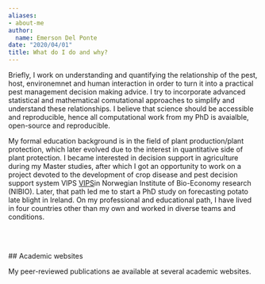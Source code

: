 ```yaml
---
aliases:
- about-me
author:
  name: Emerson Del Ponte
date: "2020/04/01"
title: What do I do and why?
---
```

<link rel="stylesheet" href="https://cdn.rawgit.com/jpswalsh/academicons/master/css/academicons.min.css">

<style>
a.tooltip {
    position: relative;
}

a.tooltip span {
    display: none;    
}

a.tooltip:hover span, a.tooltip:focus span {
    display:block;
    position:absolute;
    top:1em;
    left:1.5em;
    padding: 0.2em 0.6em;
    border:1px solid #996633;
    background-color:#FFFF66;
    color:#000;
}
</style>

<link rel="stylesheet" href="/font-awesome/css/all.css">
Briefly, I work on understanding and quantifying the relationship of the pest, host, environemnet and human interaction in order to turn it into a practical pest management decision making advice. 
I try to incorporate advanced statistical and mathematical comutational approaches to simplify and understand these relationships. I believe that science should be accessible and reproducible, hence all computational work from my PhD is avaialble, open-source and reproducible. 

My formal education background is in the field of plant production/plant protection, which later evolved due to the interest in quantitative side of plant protection. I became interested in decision support in agriculture during my Master studies, after which I got an opportunity to work on a project devoted to the development of crop disease and pest decision support system VIPS [VIPS](http://testvips.nibio.no/)in Norwegian Institute of Bio-Economy research (NIBIO). Later, that path led me to start a PhD study on forecasting potato late blight in Ireland. On my professional and educational path, I have lived in four countries other than my own and worked in diverse teams and conditions. 

<a class = "tooltip" href="/cv/CV_Cucak_Mladen.pdf" title ="Full CV in PDF"><i class="ai ai-cv ai-2x">
</i></a>&nbsp;


<br>
## Academic websites

My peer-reviewed publications ae available at several academic websites. 
 <br>

<a  class = "tooltip" href="https://orcid.org/0000-0001-5429-5340">
<i class="ai ai-orcid ai-2x">
</i></a>&nbsp;
<a title = "Publons"  class = "tooltip" href="https://publons.com/researcher/3544123/mladen-cucak/">
<i class="ai ai-publons ai-2x">
</i></a>&nbsp;
<a title = "Google Scholar" class = "tooltip" href="https://scholar.google.com.br/citations?hl=en&user=dZVVzAEAAAAJ>
<i class="ai ai-google-scholar-square ai-2x">
</i></a>&nbsp;
<a title = "ResearchGate" class = "tooltip" href="https://www.researchgate.net/profile/Mladen_Cucak">
<i class="ai ai-researchgate-square ai-2x">
</i></a>&nbsp;
<a class = "tooltip" title = "Open Science Framework"  href="https://osf.io/j6ehp/">
<i class="ai ai-osf ai-2x">
</i>
</a>







